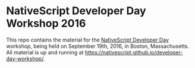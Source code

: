 # NativeScript Developer Day Workshop 2016

This repo contains the material for the [NativeScript Developer Day](http://developerday.nativescript.org/) workshop, being held on September 19th, 2016, in Boston, Massachusetts. All material is up and running at <https://nativescript.github.io/developer-day-workshop/>.
